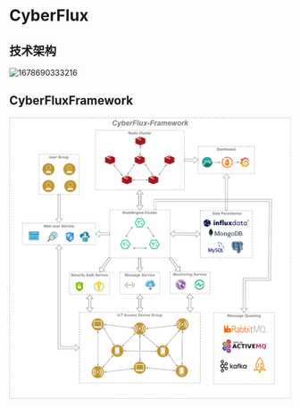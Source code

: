 
# CyberFlux

## 技术架构

![1678690333216](image/README/1678690333216.png)

## **CyberFluxFramework**

![1678690539611](image/README/1678690539611.png)
